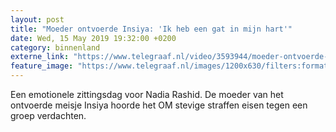 ```yaml
---
layout: post
title: "Moeder ontvoerde Insiya: 'Ik heb een gat in mijn hart'"
date: Wed, 15 May 2019 19:32:00 +0200
category: binnenland
externe_link: "https://www.telegraaf.nl/video/3593944/moeder-ontvoerde-insiya-ik-heb-een-gat-in-mijn-hart"
feature_image: "https://www.telegraaf.nl/images/1200x630/filters:format(jpeg):quality(80)/cdn-kiosk-api.telegraaf.nl/455f6602-7745-11e9-9df2-0255c322e81b.jpg"
---
```


<p class="intro">Een emotionele zittingsdag voor Nadia Rashid. De moeder van het ontvoerde meisje Insiya hoorde het OM stevige straffen eisen tegen een groep verdachten.</p>
